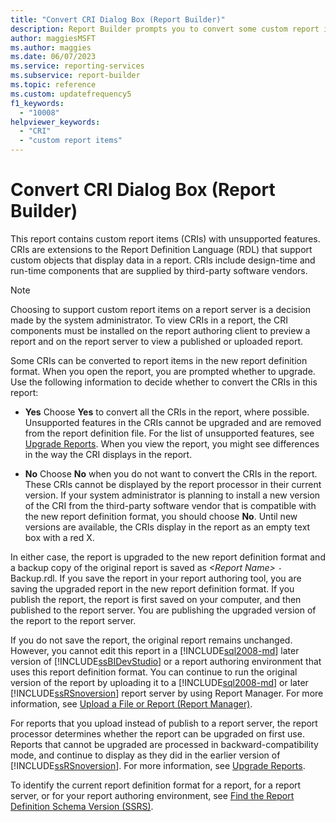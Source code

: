 ```yaml
---
title: "Convert CRI Dialog Box (Report Builder)"
description: Report Builder prompts you to convert some custom report items, which have unsupported features, to the new report definition format.
author: maggiesMSFT
ms.author: maggies
ms.date: 06/07/2023
ms.service: reporting-services
ms.subservice: report-builder
ms.topic: reference
ms.custom: updatefrequency5
f1_keywords:
  - "10008"
helpviewer_keywords:
  - "CRI"
  - "custom report items"
---
```

# Convert CRI Dialog Box (Report Builder)

  This report contains custom report items (CRIs) with unsupported features. CRIs are extensions to the Report Definition Language (RDL) that support custom objects that display data in a report. CRIs include design-time and run-time components that are supplied by third-party software vendors.

> [!NOTE]  
> Choosing to support custom report items on a report server is a decision made by the system administrator. To view CRIs in a report, the CRI components must be installed on the report authoring client to preview a report and on the report server to view a published or uploaded report.

Some CRIs can be converted to report items in the new report definition format. When you open the report, you are prompted whether to upgrade. Use the following information to decide whether to convert the CRIs in this report:

- **Yes** Choose **Yes** to convert all the CRIs in the report, where possible. Unsupported features in the CRIs cannot be upgraded and are removed from the report definition file. For the list of unsupported features, see [Upgrade Reports](../../reporting-services/install-windows/upgrade-reports.md). When you view the report, you might see differences in the way the CRI displays in the report.

- **No** Choose **No** when you do not want to convert the CRIs in the report. These CRIs cannot be displayed by the report processor in their current version. If your system administrator is planning to install a new version of the CRI from the third-party software vendor that is compatible with the new report definition format, you should choose **No**. Until new versions are available, the CRIs display in the report as an empty text box with a red X.

In either case, the report is upgraded to the new report definition format and a backup copy of the original report is saved as *\<Report Name>* `-` Backup.rdl. If you save the report in your report authoring tool, you are saving the upgraded report in the new report definition format. If you publish the report, the report is first saved on your computer, and then published to the report server. You are publishing the upgraded version of the report to the report server.

If you do not save the report, the original report remains unchanged. However, you cannot edit this report in a [!INCLUDE[sql2008-md](../../includes/sql2008-md.md)] later version of [!INCLUDE[ssBIDevStudio](../../includes/ssbidevstudio-md.md)] or a report authoring environment that uses this report definition format. You can continue to run the original version of the report by uploading it to a [!INCLUDE[sql2008-md](../../includes/sql2008-md.md)] or later [!INCLUDE[ssRSnoversion](../../includes/ssrsnoversion-md.md)] report server by using Report Manager. For more information, see [Upload a File or Report (Report Manager)](../../reporting-services/reports/upload-a-file-or-report-report-manager.md).

For reports that you upload instead of publish to a report server, the report processor determines whether the report can be upgraded on first use. Reports that cannot be upgraded are processed in backward-compatibility mode, and continue to display as they did in the earlier version of [!INCLUDE[ssRSnoversion](../../includes/ssrsnoversion-md.md)]. For more information, see [Upgrade Reports](../../reporting-services/install-windows/upgrade-reports.md).

To identify the current report definition format for a report, for a report server, or for your report authoring environment, see [Find the Report Definition Schema Version (SSRS)](../../reporting-services/reports/find-the-report-definition-schema-version-ssrs.md).
